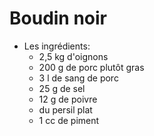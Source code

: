 # Boudin noir
* Les ingrédients:
	* 2,5 kg d'oignons
	* 200 g de porc plutôt gras
	* 3 l de sang de porc
	* 25 g de sel
	* 12 g de poivre
	* du persil plat
	* 1 cc de piment
